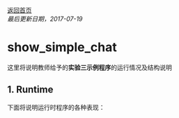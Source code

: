 ﻿[返回首页](https://rushftk.github.io/SLT_ToolsKit/index_chs)  
_最后更新日期，2017-07-19_  
# show_simple_chat  
这里将说明教师给予的**实验三示例程序**的运行情况及结构说明  
## 1. Runtime  
下面将说明运行时程序的各种表现：  
